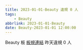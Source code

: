 ```yaml
---
title: 2023-01-01-Beauty 違規 0 人
tags:
    - Beauty
abbrlink: 2023-01-01-Beauty
date: Beauty-2023-01-01 12:00:00
---
```

Beauty 板 [板規連結](https://www.ptt.cc/bbs/Beauty/M.1630069980.A.84B.html)
昨天違規 0 人
